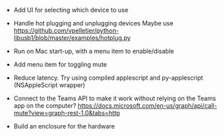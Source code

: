 * Add UI for selecting which device to use

* Handle hot plugging and unplugging devices
  Maybe use https://github.com/vpelletier/python-libusb1/blob/master/examples/hotplug.py

* Run on Mac start-up, with a menu item to enable/disable

* Add menu item for toggling mute

* Reduce latency. Try using compiled applescript and
  py-applescript (NSAppleScript wrapper)

* Connect to the Teams API to make it work without relying on the Teams app on the computer?
  https://docs.microsoft.com/en-us/graph/api/call-mute?view=graph-rest-1.0&tabs=http

* Build an enclosure for the hardware

